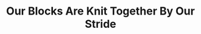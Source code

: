 ---
pid: mp170
title: Our Blocks Are Knit Together By Our Stride
location_transcription: 'Not sure: a part of the city where ppl walk everyday'
coordinates: "[-75.171473185749, 39.915134656897]"
zipcode: '19148'
gen_neighborhood: South Philadelphia
neighborhood: Whitman,Pennsport,South Philadelphia
outside_phl: 
age: '41'
age_range: 40-49
instagram: 
image_file_name: mp_170.jpg
proposal_transcription: |-
  The city of Philadelphia has been described as a city that is walkable.  It is also a city that has centuries & layers of street beneath it.  A giant //quilt// with panels that rep different forms of pavement around the city would represent both the current & past residents of the city of Love. (These are ideas, but others may have better streets)

  steel border
  gayborhood crosswalks
  Rocky steps
  Hole on Vine St Walkway
  Center city cross walk nubs
  bike lane on parkway
  garbage (be real)
  Elfreths Alley
  Brick under mackadum (sp?) ppothole
  new 40s paved
  1970 concrete
topic: History,Neighborhoods,Unity
topic_summary: 0, 0, 0, 0
type: Space,Concrete,Walkway,Mosaic,Street,Image,Bikepath
keywords_other: Streets, sidewalk, walking
credit: Sue Stirling
image_labels: 
twitter: 
facebook: 
permalink: "/monuments/mp170/"
layout: item-page
---